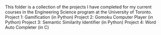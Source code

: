 This folder is a collection of the projects I have completed for my current courses in the Engineering Science program at the University of Toronto.
Project 1: Gamification (in Python)
Project 2: Gomoku Computer Player (in Python)
Project 3: Semantic Similarity Identifier (in Python)
Project 4: Word Auto Completer (in C)
